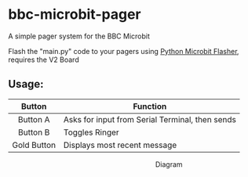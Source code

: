 # bbc-microbit-pager
A simple pager system for the BBC Microbit

Flash the "main.py" code to your pagers using [Python Microbit Flasher](https://python.microbit.org), requires the V2 Board


## Usage:

| Button | Function |
| :-----------: | ------------------------------------------ |
| Button A | Asks for input from Serial Terminal, then sends |
| Button B | Toggles Ringer |
| Gold Button | Displays most recent message |


<img href="https://github.com/user-attachments/assets/81b3f891-005d-4c1f-83c7-f5d3b07bed1a" width="300">Diagram</img>
